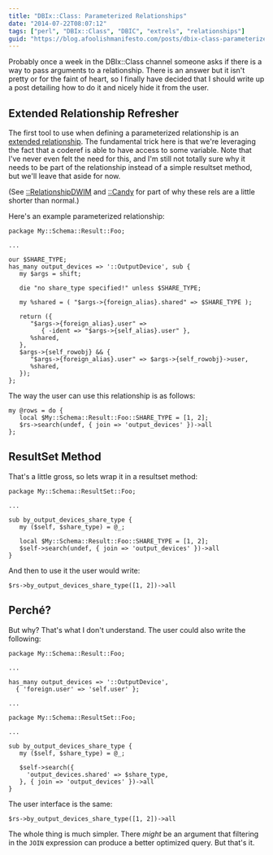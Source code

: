 ```yaml
---
title: "DBIx::Class: Parameterized Relationships"
date: "2014-07-22T08:07:12"
tags: ["perl", "DBIx::Class", "DBIC", "extrels", "relationships"]
guid: "https://blog.afoolishmanifesto.com/posts/dbix-class-parameterized-relationships"
---
```

Probably once a week in the DBIx::Class channel someone asks if there is a way
to pass arguments to a relationship.  There is an answer but it isn't pretty or
for the faint of heart, so I finally have decided that I should write up a post
detailing how to do it and nicely hide it from the user.

## Extended Relationship Refresher

The first tool to use when defining
a parameterized relationship is an [extended
relationship](https://blog.afoolishmanifesto.com/posts/dbix-class-extended-relationships/).
The fundamental trick here is that we're leveraging the fact that a coderef is
able to have access to some variable.  Note that I've never even felt the need
for this, and I'm still not totally sure why it needs to be part of the
relationship instead of a simple resultset method, but we'll leave that aside
for now.

(See
[::RelationshipDWIM](https://blog.afoolishmanifesto.com/posts/dbix-class-helper-row-relationshipdwim-awesome/)
and
[::Candy](https://blog.afoolishmanifesto.com/posts/announcing-dbix-class-candy/)
for part of why these rels are a little shorter than normal.)

Here's an example parameterized relationship:

    package My::Schema::Result::Foo;

    ...

    our $SHARE_TYPE;
    has_many output_devices => '::OutputDevice', sub {
       my $args = shift;
       
       die "no share_type specified!" unless $SHARE_TYPE;

       my %shared = ( "$args->{foreign_alias}.shared" => $SHARE_TYPE );
       
       return ({
          "$args->{foreign_alias}.user" =>
             { -ident => "$args->{self_alias}.user" },
          %shared,
       },
       $args->{self_rowobj} && {
          "$args->{foreign_alias}.user" => $args->{self_rowobj}->user,
          %shared,
       });
    };

The way the user can use this relationship is as follows:

    my @rows = do {
       local $My::Schema::Result::Foo::SHARE_TYPE = [1, 2];
       $rs->search(undef, { join => 'output_devices' })->all
    };

## ResultSet Method

That's a little gross, so lets wrap it in a resultset method:

    package My::Schema::ResultSet::Foo;

    ...

    sub by_output_devices_share_type {
       my ($self, $share_type) = @_;

       local $My::Schema::Result::Foo::SHARE_TYPE = [1, 2];
       $self->search(undef, { join => 'output_devices' })->all
    }

And then to use it the user would write:

    $rs->by_output_devices_share_type([1, 2])->all

## Perché?

But why?  That's what I don't understand.  The user could also write the
following:

    package My::Schema::Result::Foo;
    
    ...
    
    has_many output_devices => '::OutputDevice',
      { 'foreign.user' => 'self.user' };
    
    ...
    
    package My::Schema::ResultSet::Foo;
    
    ...
    
    sub by_output_devices_share_type {
       my ($self, $share_type) = @_;

       $self->search({
         'output_devices.shared' => $share_type,
       }, { join => 'output_devices' })->all
    }

The user interface is the same:

    $rs->by_output_devices_share_type([1, 2])->all

The whole thing is much simpler.  There *might* be an argument that filtering in
the `JOIN` expression can produce a better optimized query.  But that's it.
